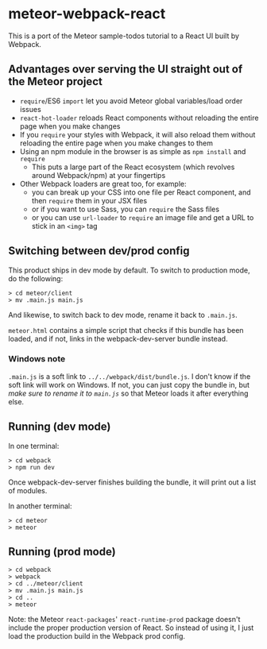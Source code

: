 # meteor-webpack-react

This is a port of the Meteor sample-todos tutorial to a React UI built by Webpack.

## Advantages over serving the UI straight out of the Meteor project

* `require`/ES6 `import` let you avoid Meteor global variables/load order issues
* `react-hot-loader` reloads React components without reloading the entire page
  when you make changes
* If you `require` your styles with Webpack, it will also reload them without
  reloading the entire page when you make changes to them
* Using an npm module in the browser is as simple as `npm install` and `require`
  * This puts a large part of the React ecosystem (which revolves around Webpack/npm)
    at your fingertips
* Other Webpack loaders are great too, for example:
  * you can break up your CSS into one file per React component, and then `require`
    them in your JSX files
  * or if you want to use Sass, you can `require` the Sass files
  * or you can use `url-loader` to `require` an image file and get a URL to stick in
    an `<img>` tag

## Switching between dev/prod config

This product ships in dev mode by default.  To switch to production mode, do the following:
```
> cd meteor/client
> mv .main.js main.js
```

And likewise, to switch back to dev mode, rename it back to `.main.js`.

`meteor.html` contains a simple script that checks if this bundle has been loaded, and if
not, links in the webpack-dev-server bundle instead.

### Windows note

`.main.js` is a soft link to `../../webpack/dist/bundle.js`.  I don't know
if the soft link will work on Windows.  If not, you can just copy the bundle in, but *make sure
to rename it to `main.js`* so that Meteor loads it after everything else.

## Running (dev mode)

In one terminal:
```
> cd webpack
> npm run dev
```
Once webpack-dev-server finishes building the bundle, it will print out a list of modules.

In another terminal:
```
> cd meteor
> meteor
```

## Running (prod mode)

```
> cd webpack
> webpack
> cd ../meteor/client
> mv .main.js main.js
> cd ..
> meteor
```

Note: the Meteor `react-packages`' `react-runtime-prod` package doesn't include the proper
production version of React.  So instead of using it, I just load the production build in
the Webpack prod config.
